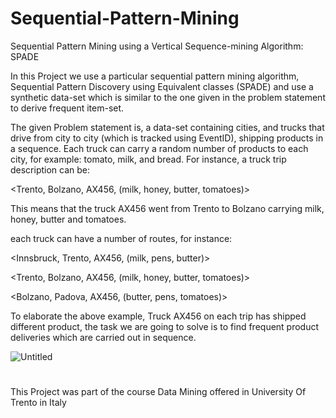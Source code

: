 # Sequential-Pattern-Mining
Sequential Pattern Mining using a Vertical Sequence-mining Algorithm: SPADE

In this Project we use a particular sequential pattern mining algorithm, Sequential Pattern Discovery using Equivalent classes (SPADE) and use a synthetic data-set which is similar to the one given in the problem statement to derive frequent item-set.

The given Problem statement is, a data-set containing cities, and trucks that drive from city to city (which is tracked using EventID), shipping products in a sequence. Each truck
can carry a random number of products to each city,  for example: tomato, milk, and bread. For instance, a truck trip description can be:

<Trento, Bolzano, AX456, (milk, honey, butter, tomatoes)>

This means that the truck AX456 went from Trento to Bolzano carrying milk, honey, butter and tomatoes.

each truck can have a number of routes, for instance:

<Innsbruck, Trento, AX456, (milk, pens, butter)>

<Trento, Bolzano, AX456, (milk, honey, butter, tomatoes)>

<Bolzano, Padova, AX456, (butter, pens, tomatoes)>

To elaborate the above example, Truck AX456 on each trip has shipped different product, the task we are going to solve is to find frequent product deliveries which are carried out
in sequence.

![Untitled](https://user-images.githubusercontent.com/26629624/86530308-04158300-beb8-11ea-9aaa-1c9f689c7d08.png)

#
This Project was part of the course Data Mining offered in University Of Trento in Italy

